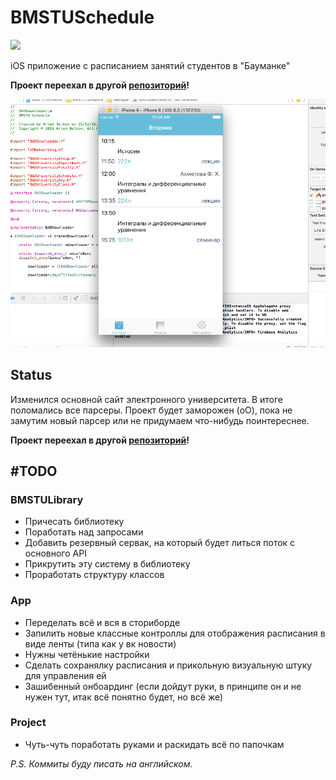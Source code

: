 # BMSTUSchedule
![](https://img.shields.io/badge/platform-iOS-lightgray.svg?style=flat)

iOS приложение с расписанием занятий студентов в "Бауманке"

**Проект переехал в другой [репозиторий](https://github.com/BMSTUScheduleTeam/BMSTUSchedule)!**

![ScreenShot](https://raw.githubusercontent.com/bestK1ngArthur/BMSTUSchedule/master/ScreenShot.png)

## Status

Изменился основной сайт электронного университета. В итоге поломались все парсеры. Проект будет заморожен (oO), пока не замутим новый парсер или не придумаем что-нибудь поинтереснее.

**Проект переехал в другой [репозиторий](https://github.com/BMSTUScheduleTeam/BMSTUSchedule)!**

## #TODO

### BMSTULibrary

* Причесать библиотеку
* Поработать над запросами
* Добавить резервный сервак, на который будет литься поток с основного API
* Прикрутить эту систему в библиотеку
* Проработать структуру классов

### App

* Переделать всё и вся в сториборде
* Запилить новые классные контроллы для отображения расписания в виде ленты (типа как у вк новости)
* Нужны четёнькие настройки
* Сделать сохранялку расписания и прикольную визуальную штуку для управления ей
* Зашибенный онбоардинг (если дойдут руки, в принципе он и не нужен тут, итак всё понятно будет, но всё же)

### Project

* Чуть-чуть поработать руками и раскидать всё по папочкам

*P.S. Коммиты буду писать на английском.*
